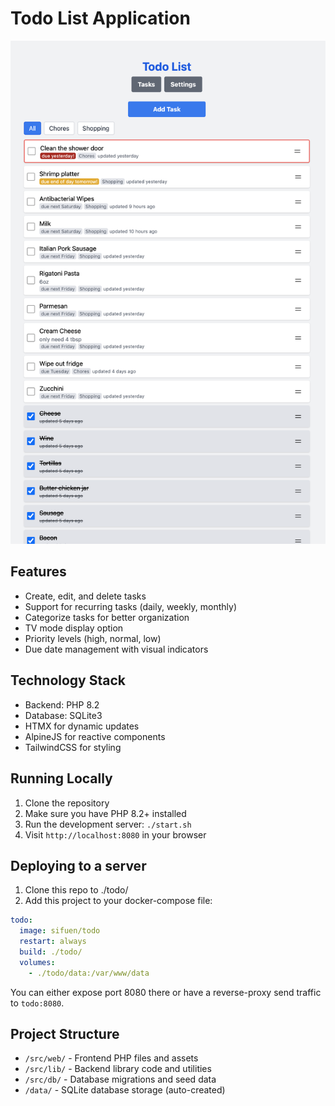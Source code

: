 # Todo List Application

<p align="center">
  <img src=".github/app-pic.png" alt="Todo List Application Screenshot">
</p>

## Features

- Create, edit, and delete tasks
- Support for recurring tasks (daily, weekly, monthly)
- Categorize tasks for better organization
- TV mode display option
- Priority levels (high, normal, low)
- Due date management with visual indicators

## Technology Stack

- Backend: PHP 8.2
- Database: SQLite3
- HTMX for dynamic updates
- AlpineJS for reactive components
- TailwindCSS for styling

## Running Locally

1. Clone the repository
2. Make sure you have PHP 8.2+ installed
3. Run the development server: `./start.sh`
4. Visit `http://localhost:8080` in your browser

## Deploying to a server

1. Clone this repo to ./todo/
2. Add this project to your docker-compose file:

```yaml
todo:
  image: sifuen/todo
  restart: always
  build: ./todo/
  volumes:
    - ./todo/data:/var/www/data
```

You can either expose port 8080 there or have a reverse-proxy send traffic to
`todo:8080`.

## Project Structure

- `/src/web/` - Frontend PHP files and assets
- `/src/lib/` - Backend library code and utilities
- `/src/db/` - Database migrations and seed data
- `/data/` - SQLite database storage (auto-created)
